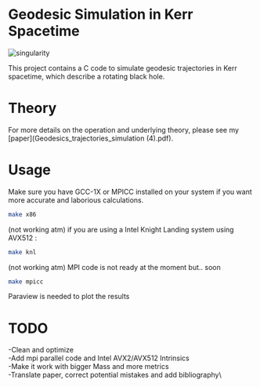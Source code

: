 # Geodesic Simulation in Kerr Spacetime

![singularity](https://github.com/at0m741/Kerr_Geodesics/assets/20189027/77c3b1ed-d70e-4319-81d4-32004044a585)

This project contains a C code to simulate geodesic trajectories in Kerr spacetime, which describe a rotating black hole.

# Theory
For more details on the operation and underlying theory, please see my [paper](Geodesics_trajectories_simulation (4).pdf).

# Usage
Make sure you have GCC-1X or MPICC installed on your system if you want more accurate and laborious calculations.
```bash
make x86
```
(not working atm) if you are using a Intel Knight Landing system using AVX512 :
```bash
make knl
```
(not working atm) MPI code is not ready at the moment but.. soon
```bash
make mpicc
```
Paraview is needed to plot the results


# TODO

-Clean and optimize \
-Add mpi parallel code and Intel AVX2/AVX512 Intrinsics \
-Make it work with bigger Mass and more metrics \
-Translate paper, correct potential mistakes and add bibliography\


